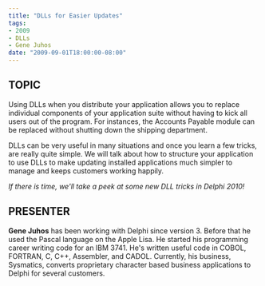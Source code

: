 ```yaml
---
title: "DLLs for Easier Updates"
tags:
- 2009
- DLLs
- Gene Juhos
date: "2009-09-01T18:00:00-08:00"
---
```


## TOPIC ##

Using DLLs when you distribute your application allows you to replace individual components of your application suite without having to kick all users out of the program.  For instances, the Accounts Payable module can be replaced without shutting down the shipping department.

DLLs can be very useful in many situations and once you learn a few tricks, are really quite simple.  We will talk about how to structure your application to use DLLs to make updating installed applications much simpler to manage and keeps customers working happily.

*If there is time, we'll take a peek at some new DLL tricks in Delphi 2010!*


## PRESENTER ##

**Gene Juhos** has been working with Delphi since version 3.  Before that he used the Pascal language on the Apple Lisa.  He started his programming career writing code for an IBM 3741. He's written useful code in COBOL, FORTRAN, C, C++, Assembler, and CADOL.  Currently, his business, Sysmatics, converts proprietary character based business applications to Delphi for several customers.
